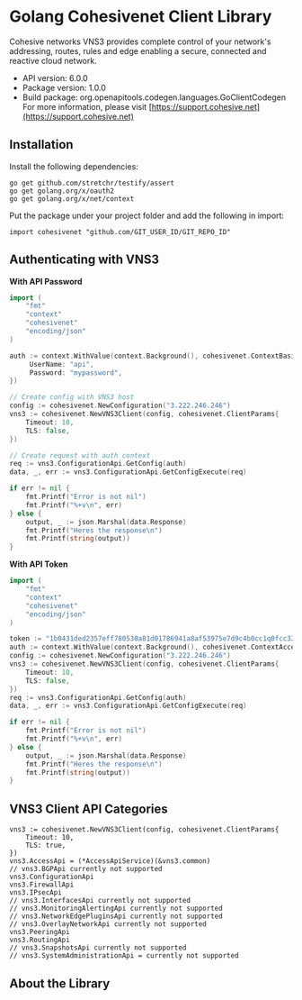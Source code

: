 # Golang Cohesivenet Client Library

Cohesive networks VNS3 provides complete control of your network's addressing, routes, rules and edge enabling a secure, connected and reactive cloud network.

- API version: 6.0.0
- Package version: 1.0.0
- Build package: org.openapitools.codegen.languages.GoClientCodegen
For more information, please visit [https://support.cohesive.net](https://support.cohesive.net)

## Installation

Install the following dependencies:

```shell
go get github.com/stretchr/testify/assert
go get golang.org/x/oauth2
go get golang.org/x/net/context
```

Put the package under your project folder and add the following in import:

```golang
import cohesivenet "github.com/GIT_USER_ID/GIT_REPO_ID"
```

## Authenticating with VNS3

**With API Password**

```go
import (
	"fmt"
	"context"
	"cohesivenet"
    "encoding/json"
)

auth := context.WithValue(context.Background(), cohesivenet.ContextBasicAuth, cohesivenet.BasicAuth{
     UserName: "api",
     Password: "mypassword",
})

// Create config with VNS3 host
config := cohesivenet.NewConfiguration("3.222.246.246")
vns3 := cohesivenet.NewVNS3Client(config, cohesivenet.ClientParams{
    Timeout: 10,
    TLS: false,
})

// Create request with auth context
req := vns3.ConfigurationApi.GetConfig(auth)
data, _, err := vns3.ConfigurationApi.GetConfigExecute(req)

if err != nil {
    fmt.Printf("Error is not nil")
    fmt.Printf("%+v\n", err)    
} else {
    output, _ := json.Marshal(data.Response)
    fmt.Printf("Heres the response\n")
    fmt.Printf(string(output))
}
```


**With API Token** 


```go
import (
	"fmt"
	"context"
	"cohesivenet"
    "encoding/json"
)

token := "1b0431ded2357eff780530a81d01786941a8af53975e7d9c4b0cc1q0fcc337fx"
auth := context.WithValue(context.Background(), cohesivenet.ContextAccessToken, token)
config := cohesivenet.NewConfiguration("3.222.246.246")
vns3 := cohesivenet.NewVNS3Client(config, cohesivenet.ClientParams{
    Timeout: 10,
    TLS: false,
})
req := vns3.ConfigurationApi.GetConfig(auth)
data, _, err := vns3.ConfigurationApi.GetConfigExecute(req)

if err != nil {
    fmt.Printf("Error is not nil")
    fmt.Printf("%+v\n", err)    
} else {
    output, _ := json.Marshal(data.Response)
    fmt.Printf("Heres the response\n")
    fmt.Printf(string(output))
}
```

## VNS3 Client API Categories

```golang
vns3 := cohesivenet.NewVNS3Client(config, cohesivenet.ClientParams{
    Timeout: 10,
    TLS: true,
})
vns3.AccessApi = (*AccessApiService)(&vns3.common)
// vns3.BGPApi currently not supported
vns3.ConfigurationApi
vns3.FirewallApi
vns3.IPsecApi
// vns3.InterfacesApi currently not supported
// vns3.MonitoringAlertingApi currently not supported
// vns3.NetworkEdgePluginsApi currently not supported
// vns3.OverlayNetworkApi currently not supported
vns3.PeeringApi
vns3.RoutingApi
// vns3.SnapshotsApi currently not supported
// vns3.SystemAdministrationApi = currently not supported
```

## About the Library